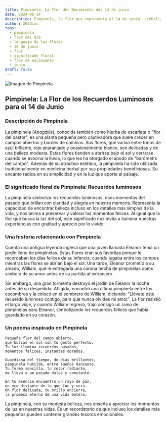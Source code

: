 ```yaml
---
title: Pimpinela, La Flor del Nacimiento del 14 de junio
date: 2024-06-14
description: Pimpinela, la flor que representa el 14 de junio, simboliza Recuerdos luminosos. Descubre su fascinante historia, significado en el lenguaje de las flores y una poesía que celebra su belleza.
author: 365días
tags:
  - pimpinela
  - flor del día
  - lenguaje de las flores
  - 14 de junio
  - flor
  - significado floral
  - flor de nacimiento
  - junio
draft: false
---
```


![Imagen de Pimpinela](https://cdn.pixabay.com/photo/2016/03/14/07/44/scarlet-pimpernel-1255079_960_720.jpg#center)


## Pimpinela: La Flor de los Recuerdos Luminosos para el 14 de Junio

### Descripción de Pimpinela

La pimpinela (_Anagallis_), conocida también como hierba de escarlata o "flor del pastor", es una planta pequeña pero cautivadora que suele crecer en campos abiertos y bordes de caminos. Sus flores, que varían entre tonos de azul brillante, rojo anaranjado y ocasionalmente blanco, son delicadas y de una belleza modesta. Estas flores tienden a abrirse bajo el sol y cerrarse cuando se avecina la lluvia, lo que les ha otorgado el apodo de "barómetro del campo". Además de su atractivo estético, la pimpinela ha sido utilizada tradicionalmente en medicina herbal por sus propiedades beneficiosas. Su encanto radica en su simplicidad y en la luz que aporta al paisaje.

### El significado floral de Pimpinela: Recuerdos luminosos

La pimpinela simboliza los recuerdos luminosos, esos momentos del pasado que brillan con claridad y alegría en nuestra memoria. Representa la capacidad de encontrar belleza incluso en los detalles más simples de la vida, y nos anima a preservar y valorar los momentos felices. Al igual que la flor que busca la luz del sol, este significado nos invita a iluminar nuestras experiencias con gratitud y aprecio por lo vivido.

### Una historia relacionada con Pimpinela

Cuenta una antigua leyenda inglesa que una joven llamada Eleanor tenía un jardín lleno de pimpinelas. Estas flores eran sus favoritas porque le recordaban los días felices de su infancia, cuando jugaba entre los campos mientras las flores se abrían bajo el sol. Una tarde, Eleanor prometió a su amado, William, que le entregaría una corona hecha de pimpinelas como símbolo de su amor antes de su partida al extranjero.

Sin embargo, una gran tormenta destruyó el jardín de Eleanor la noche antes de su despedida. Afligida, encontró una última pimpinela entre los escombros y la colocó en el sombrero de William, diciendo: "Llévate este recuerdo luminoso contigo, para que nunca olvides mi amor". La flor resistió el largo viaje, y cuando William regresó, trajo consigo un ramo de pimpinelas para Eleanor, simbolizando los recuerdos felices que había guardado en su corazón.

### Un poema inspirado en Pimpinela

```
Pequeña flor del campo abierto,  
que buscas el sol con tu gesto perfecto.  
Tu luz ilumina recuerdos pasados,  
momentos felices, instantes dorados.  

Guardiana del tiempo, de días brillantes,  
pimpinela humilde, entre sueños danzante.  
Tu forma sencilla, tu color radiante,  
me lleva a un pasado dulce y constante.  

En tu esencia encuentro un rayo de paz,  
un eco distante de lo que fue y será.  
Oh flor delicada, tu brillo encierra,  
la promesa eterna de una vida entera.  
```

La pimpinela, con su modesta belleza, nos enseña a apreciar los momentos de luz en nuestras vidas. Es un recordatorio de que incluso los detalles más pequeños pueden contener grandes tesoros emocionales.